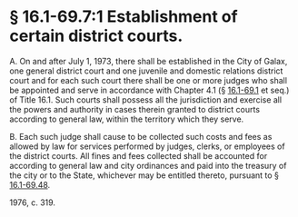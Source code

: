 # § 16.1-69.7:1 Establishment of certain district courts.

<p>A. On and after July 1, 1973, there shall be established in the City of Galax, one general district court and one juvenile and domestic relations district court and for each such court there shall be one or more judges who shall be appointed and serve in accordance with Chapter 4.1 (§ <a href='/vacode/16.1-69.1/'>16.1-69.1</a> et seq.) of Title 16.1. Such courts shall possess all the jurisdiction and exercise all the powers and authority in cases therein granted to district courts according to general law, within the territory which they serve.</p><p>B. Each such judge shall cause to be collected such costs and fees as allowed by law for services performed by judges, clerks, or employees of the district courts. All fines and fees collected shall be accounted for according to general law and city ordinances and paid into the treasury of the city or to the State, whichever may be entitled thereto, pursuant to § <a href='/vacode/16.1-69.48/'>16.1-69.48</a>.</p><p>1976, c. 319.</p>